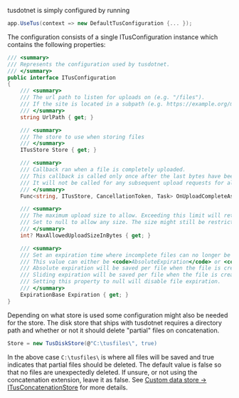 tusdotnet is simply configured by running

```csharp
app.UseTus(context => new DefaultTusConfiguration {... });
```

The configuration consists of a single ITusConfiguration instance which contains the following properties:

```csharp
/// <summary>
/// Represents the configuration used by tusdotnet.
/// </summary>
public interface ITusConfiguration
{
	/// <summary>
	/// The url path to listen for uploads on (e.g. "/files").
	/// If the site is located in a subpath (e.g. https://example.org/mysite) it must also be included (e.g. /mysite/files) 
	/// </summary>
	string UrlPath { get; }

	/// <summary>
	/// The store to use when storing files
	/// </summary>
	ITusStore Store { get; }

	/// <summary>
	/// Callback ran when a file is completely uploaded. 
	/// This callback is called only once after the last bytes have been written to the store.
	/// It will not be called for any subsequent upload requests for already completed files.
	/// </summary>
	Func<string, ITusStore, CancellationToken, Task> OnUploadCompleteAsync { get; }

	/// <summary>
	/// The maximum upload size to allow. Exceeding this limit will return a "413 Request Entity Too Large" error to the client.
	/// Set to null to allow any size. The size might still be restricted by the web server or operating system.
	/// </summary>
	int? MaxAllowedUploadSizeInBytes { get; }

	/// <summary>
	/// Set an expiration time where incomplete files can no longer be updated.
	/// This value can either be <code>AbsoluteExpiration</code> or <code>SlidingExpiration</code>.
	/// Absolute expiration will be saved per file when the file is created.
	/// Sliding expiration will be saved per file when the file is created and updated on each time the file is updated.
	/// Setting this property to null will disable file expiration.
	/// </summary>
	ExpirationBase Expiration { get; }
}
```

Depending on what store is used some configuration might also be needed for the store. The disk store that ships with tusdotnet requires a directory path and whether or not it should delete "partial" files on concatenation. 

```csharp
Store = new TusDiskStore(@"C:\tusfiles\", true)
```

In the above case `C:\tusfiles\` is where all files will be saved and true indicates that partial files should be deleted. The default value is false so that no files are unexpectedly deleted. If unsure, or not using the concatenation extension, leave it as false. See [Custom data store -> ITusConcatenationStore](https://github.com/smatsson/tusdotnet/wiki/Custom-data-store#itusconcatenationstore) for more details.
